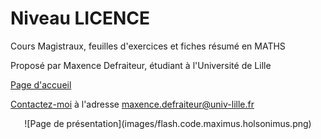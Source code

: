 # Niveau LICENCE
Cours Magistraux, feuilles d'exercices et fiches résumé en MATHS

Proposé par Maxence Defraiteur, étudiant à l'Université de Lille

[Page d'accueil](Omnibus_Pretium.html)

[Contactez-moi](mailto:maxence.defraiteur@univ-lille.fr) à l'adresse maxence.defraiteur@univ-lille.fr 

 <center> ![Page de présentation](images/flash.code.maximus.holsonimus.png)  </center>

